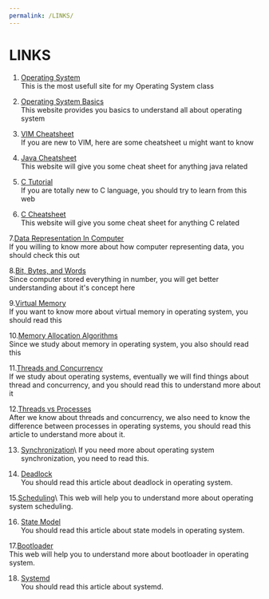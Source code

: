 ```yaml
---
permalink: /LINKS/
---
```

# LINKS
1. [Operating System](https://os.vlsm.org/)\
This is the most usefull site for my Operating System class

2. [Operating System Basics](https://www.studytonight.com/operating-system/)\
This website provides you basics to understand all about operating system

3. [VIM Cheatsheet](https://devhints.io/vim)\
If you are new to VIM, here are some cheatsheet u might want to know

4. [Java Cheatsheet](https://www.codecademy.com/resources/cheatsheets/language/java)\
This website will give you some cheat sheet for anything java related

5. [C Tutorial](https://www.tutorialspoint.com/cprogramming/index.htm)\
If you are totally new to C language, you should try to learn from this web

6. [C Cheatsheet](https://developerinsider.co/c-programming-language-cheat-sheet/)\
This website will give you some cheat sheet for anything C related

7.[Data Representation In Computer](https://home.adelphi.edu/~siegfried/cs170/170l1.pdf)\
If you willing to know more about how computer representing data, you should check this out

8.[Bit, Bytes, and Words](https://codesteps.com/2018/08/11/computer-concepts-bits-bytes-and-words/)\
Since computer stored everything in number, you will get better understanding about it's concept here

9.[Virtual Memory](https://searchstorage.techtarget.com/definition/virtual-memory)\
If you want to know more about virtual memory in operating system, you should read this

10.[Memory Allocation Algorithms](https://valelab4.ucsf.edu/svn/3rdpartypublic/boost/doc/html/interprocess/memory_algorithms.html)\
Since we study about memory in operating system, you also should read this

11.[Threads and Concurrency](https://applied-programming.github.io/Operating-Systems-Notes/3-Threads-and-Concurrency/)\
If we study about operating systems, eventually we will find things about thread and concurrency, and you should read this to understand more about it

12.[Threads vs Processes](https://www.backblaze.com/blog/whats-the-diff-programs-processes-and-threads/)\
After we know about threads and concurrency, we also need to know the difference between processes in operating systems, you should read this article to understand more about it.

13. [Synchronization](https://study.com/academy/lesson/process-synchronization-in-operating-systems-definition-mechanisms.html#:~:text=Process%20Synchronization%20is%20a%20way,operating%20system%20among%20cooperating%20processes.&text=While%20executing%20many%20concurrent%20processes,consistency%20and%20cooperating%20process%20execution.)\
If you need more about operating system synchronization, you need to read this.

14. [Deadlock](https://www.geeksforgeeks.org/introduction-of-deadlock-in-operating-system/)\
You should read this article about deadlock in operating system.

15.[Scheduling](https://www.tutorialspoint.com/operating_system/os_process_scheduling.htm#:~:text=Definition,of%20a%20Multiprogramming%20operating%20systems.)\
This web will help you to understand more about operating system scheduling.

16. [State Model](https://slaystudy.com/process-state-models-in-operating-system/)\
You should read this article about state models in operating system.

17.[Bootloader](https://www.ionos.com/digitalguide/server/configuration/what-is-a-bootloader/)\
This web will help you to understand more about bootloader in operating system.

18. [Systemd](http://systemd.io/)\
You should read this article about systemd.

